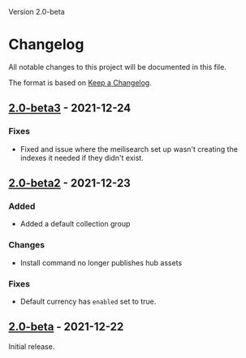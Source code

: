 Version 2.0-beta

# Changelog
All notable changes to this project will be documented in this file.

The format is based on [Keep a Changelog](https://keepachangelog.com/en/1.0.0/).

## [2.0-beta3] - 2021-12-24
### Fixes
- Fixed and issue where the meilisearch set up wasn't creating the indexes it needed if they didn't exist.

## [2.0-beta2] - 2021-12-23
### Added
- Added a default collection group
### Changes
- Install command no longer publishes hub assets
### Fixes
- Default currency has `enabled` set to true.

## [2.0-beta] - 2021-12-22

Initial release.

[2.0-beta]: https://github.com/getcandy/core/compare/2.0-beta...HEAD
[2.0-beta2]: https://github.com/getcandy/core/compare/2.0-beta...2.0-beta2
[2.0-beta3]: https://github.com/getcandy/core/compare/2.0-beta2...2.0-beta3
